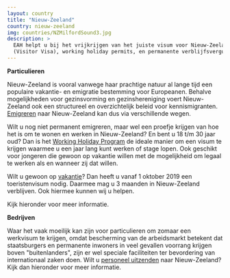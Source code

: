 ```yaml
---
layout: country
title: "Nieuw-Zeeland"
country: nieuw-zeeland
img: countries/NZMilfordSound3.jpg
description: >
  EAH helpt u bij het vrijkrijgen van het juiste visum voor Nieuw-Zeeland. Zowel voor vakanties
  (Visitor Visa), working holiday permits, en permanente verblijfsvergunningen als u wilt emigreren.
---
```


<p><strong>Particulieren</strong><br/>

Nieuw-Zeeland is vooral vanwege haar prachtige natuur al lange tijd een populaire vakantie- en emigratie bestemming voor Europeanen. Behalve mogelijkheden voor gezinsvorming en gezinshereniging voert Nieuw-Zeeland ook een structureel en overzichtelijk beleid voor kennismigranten. <a href="{{ site.baseurl }}/nieuw-zeeland/emigreren-naar-nieuw-zeeland">Emigreren</a> naar Nieuw-Zeeland kan dus via verschillende wegen.
<p>

<p>Wilt u nog niet permanent emigreren, maar wel een proefje krijgen van hoe het is om te wonen en werken in Nieuw-Zeeland? En bent u 18 t/m 30 jaar oud? Dan is het <a href="{{ site.baseurl }}/nieuw-zeeland/working-holiday">Working Holiday Program</a> de ideale manier om een visum te krijgen waarmee u een jaar lang kunt werken of stage lopen. Ook geschikt voor jongeren die gewoon op vakantie willen met de mogelijkheid om legaal te werken als en wanneer zij dat willen.<br/>

<p>Wilt u gewoon op <a href="{{ site.baseurl }}/nieuw-zeeland/vakantie">vakantie</a>? Dan heeft u vanaf 1 oktober 2019 een toeristenvisum nodig. Daarmee mag u 3 maanden in Nieuw-Zeeland verblijven. Ook hiermee kunnen wij u helpen.<br/><p>

<p>Kijk hieronder voor meer informatie.
</p>

<p><strong>Bedrijven</strong><br/>

Waar het vaak moeilijk kan zijn voor particulieren om zomaar een werkvisum te krijgen, omdat bescherming van de arbeidsmarkt betekent dat staatsburgers en permanente inwoners in veel gevallen voorrang krijgen boven "buitenlanders", zijn er wel speciale faciliteiten ter bevordering van internationaal zaken doen. Wilt u <a href="{{ site.baseurl }}/nieuw-zeeland/personeel-uitzenden">personeel uitzenden</a> naar Nieuw-Zeeland? Kijk dan hieronder voor meer informatie.

